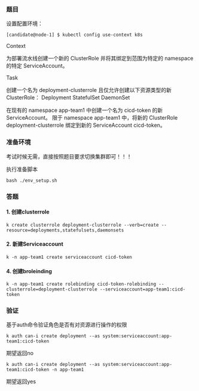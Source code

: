 ### 题目

设置配置环境：

    [candidate@node-1] $ kubectl config use-context k8s

Context

为部署流水线创建一个新的 ClusterRole 并将其绑定到范围为特定的 namespace 的特定 ServiceAccount。

Task

创建一个名为 deployment-clusterrole 且仅允许创建以下资源类型的新 ClusterRole：
Deployment
StatefulSet
DaemonSet

在现有的 namespace app-team1 中创建一个名为 cicd-token 的新 ServiceAccount。
限于 namespace app-team1 中，将新的 ClusterRole deployment-clusterrole 绑定到新的 ServiceAccount cicd-token。

### 准备环境

考试时候无需，直接按照题目要求切换集群即可！！！

执行准备脚本

    bash ./env_setup.sh

### 答题

#### 1. 创建clusterrole

    k create clusterrole deployment-clusterrole --verb=create --resource=deployments,statefulsets,daemonsets

#### 2. 新建Serviceaccount

    k -n app-team1 create serviceaccount cicd-token

#### 4. 创建broleinding

    k -n app-team1 create rolebinding cicd-token-rolebinding --clusterrole=deployment-clusterrole --serviceaccount=app-team1:cicd-token

### 验证

基于auth命令验证角色是否有对资源进行操作的权限

    k auth can-i create deployment --as system:serviceaccount:app-team1:cicd-token

期望返回no

    k auth can-i create deployment --as system:serviceaccount:app-team1:cicd-token -n app-team1

期望返回yes
